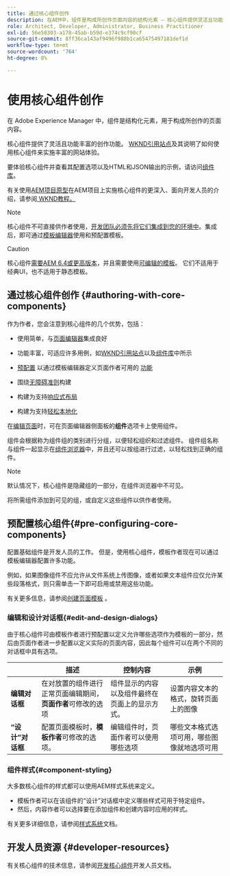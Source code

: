 ```yaml
---
title: 通过核心组件创作
description: 在AEM中，组件是构成所创作页面内容的结构元素 — 核心组件提供灵活且功能丰富的创作功能。
role: Architect, Developer, Administrator, Business Practitioner
exl-id: 56e58303-a178-45ab-b59d-e374c9cf90cf
source-git-commit: 8ff36ca143af9496f988b1ca65475497181def1d
workflow-type: tm+mt
source-wordcount: '764'
ht-degree: 8%

---
```


# 使用核心组件创作

在 Adobe Experience Manager 中，组件是结构化元素，用于构成所创作的页面内容。

核心组件提供了灵活且功能丰富的创作功能。 [WKND引用站点](https://wknd.site)及其说明了如何使用核心组件来实施丰富的网站体验。

要体验核心组件并查看其配置选项以及HTML和JSON输出的示例，请访问[组件库](https://adobe.com/go/aem_cmp_library)。

有关使用[AEM项目原型](/help/developing/archetype/overview.md)在AEM项目上实施核心组件的更深入、面向开发人员的介绍，请参阅[ WKND教程。](https://docs.adobe.com/content/help/en/experience-manager-learn/getting-started-wknd-tutorial-develop/overview.html)

>[!NOTE]
>
>核心组件不可直接供作者使用，[开发团队必须先将它们集成到您的环境中](/help/get-started/using.md)。集成后，即可通过[模板编辑器](https://docs.adobe.com/content/help/en/experience-manager-cloud-service/sites/authoring/features/templates.html)使用和预配置模板。

>[!CAUTION]
>
>核心组件[需要AEM 6.4或更高版本](/help/versions.md)，并且需要使用[可编辑的模板](https://docs.adobe.com/content/help/en/experience-manager-cloud-service/sites/authoring/features/templates.html)。 它们不适用于经典UI，也不适用于静态模板。

## 通过核心组件创作 {#authoring-with-core-components}

作为作者，您会注意到核心组件的几个优势，包括：

* 使用简单，与[页面编辑器](https://docs.adobe.com/content/help/en/experience-manager-cloud-service/sites/authoring/fundamentals/editing-content.html)集成良好

* 功能丰富，可适应许多用例，如[WKND引用站点](https://wknd.site)以及[组件库](https://adobe.com/go/aem_cmp_library)中所示

* [预配置](#pre-configuring-core-components) 以通过模板编辑器定义页面作者可用的 [功能](https://docs.adobe.com/content/help/en/experience-manager-cloud-service/sites/authoring/features/templates.html)

* 围绕[无障碍准则](https://docs.adobe.com/content/help/en/experience-manager-cloud-service/sites/authoring/fundamentals/accessible-content.html)构建

* 构建为支持[响应式布局](https://docs.adobe.com/content/help/en/experience-manager-cloud-service/sites/authoring/features/responsive-layout.html)

* 构建为支持[轻松本地化](localization.md)

在[编辑页面](https://docs.adobe.com/content/help/en/experience-manager-cloud-service/sites/authoring/fundamentals/editing-content.html)时，可在页面编辑器侧面板的&#x200B;**组件**&#x200B;选项卡上使用组件。

组件会根据称为组件组的类别进行分组，以便轻松组织和过滤组件。 组件组名称与组件一起显示在[组件浏览器](https://docs.adobe.com/content/help/en/experience-manager-cloud-service/sites/authoring/fundamentals/editing-content.html)中，并且还可以按组进行过滤，以轻松找到正确的组件。

>[!NOTE]
>
>默认情况下，核心组件是隐藏组的一部分，在组件浏览器中不可见。
>
>将所需组件添加到可见的组，或自定义这些组件以供作者使用。

## 预配置核心组件{#pre-configuring-core-components}

配置基础组件是开发人员的工作。 但是，使用核心组件，模板作者现在可以通过模板编辑器配置许多功能。

例如，如果图像组件不应允许从文件系统上传图像，或者如果文本组件应仅允许某些段落格式，则只需单击一下即可启用或禁用这些功能。

有关更多信息，请参阅[创建页面模板](https://docs.adobe.com/content/help/en/experience-manager-cloud-service/sites/authoring/features/templates.html) 。

### 编辑和设计对话框{#edit-and-design-dialogs}

由于核心组件可由模板作者进行预配置以定义允许哪些选项作为模板的一部分，然后由页面作者进一步配置以定义实际的页面内容，因此每个组件可以在两个不同的对话框中具有选项。

|  | 描述 | 控制内容 | 示例 |
|--- |--- |--- |--- |
| **编辑对话框** | 在对放置的组件进行正常页面编辑期间，**页面作者**&#x200B;可修改的选项 | 组件显示的内容以及组件最终在页面上的显示方式。 | 设置内容文本的格式，旋转页面上的图像 |
| **“设计”对话框** | 配置页面模板时，**模板作者**&#x200B;可修改的选项。 | 编辑组件时，页面作者可以使用哪些选项 | 哪些文本格式选项可用，哪些图像就地选项可用 |

### 组件样式{#component-styling}

大多数核心组件的样式都可以使用AEM样式系统来定义。

* 模板作者可以在该组件的“设计”对话框中定义哪些样式可用于特定组件。
* 然后，内容作者可以选择要在添加组件和创建内容时应用的样式。

有关更多详细信息，请参阅[样式系统](https://docs.adobe.com/content/help/en/experience-manager-cloud-service/sites/authoring/features/style-system.html)文档。

## 开发人员资源 {#developer-resources}

有关核心组件的技术信息，请参阅[开发核心组件](/help/developing/overview.md)开发人员文档。
